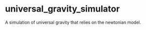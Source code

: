 # universal_gravity_simulator
A simulation of universal gravity that relies on the newtonian model.
